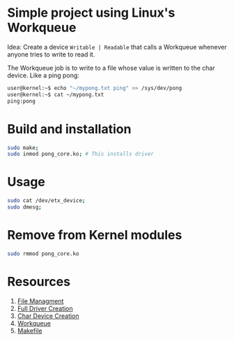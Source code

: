 # Simple project using Linux's Workqueue

Idea: Create a device ` Writable | Readable ` that calls a Workqueue whenever anyone tries to write to read it.

The Workqueue job is to write to a file whose value is written to the char device. Like a ping pong:

```bash
user@kernel:~$ echo "~/mypong.txt ping" >> /sys/dev/pong
user@kernel:~$ cat ~/mypong.txt
ping:pong
```

# Build and installation

```bash
sudo make;
sudo inmod pong_core.ko; # This installs driver
```

# Usage

```bash
sudo cat /dev/etx_device;
sudo dmesg;
```

# Remove from Kernel modules

```bash
sudo rmmod pong_core.ko
```

# Resources

1. [File Managment](https://docs.kernel.org/filesystems/files.html) 
2. [Full Driver Creation](https://embetronicx.com/tutorials/linux/device-drivers/work-queue-in-linux-own-workqueue/)
3. [Char Device Creation](https://tldp.org/LDP/lkmpg/2.4/html/c577.htm) 
4. [Workqueue](https://www.oreilly.com/library/view/understanding-the-linux/0596005652/ch04s08.html)
5. [Makefile](https://lwn.net/Articles/21835/) 
